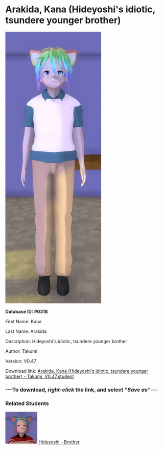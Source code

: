 # Arakida, Kana (Hideyoshi's idiotic, tsundere younger brother)

<img src="Files/Arakida, Kana (Hideyoshi's idiotic, tsundere younger brother).png" title="Arakida, Kana (Hideyoshi's idiotic, tsundere younger brother) - Takumi, V0.47">

**Database ID: #0318**

First Name: Kana

Last Name: Arakida

Description: Hideyoshi's idiotic, tsundere younger brother

Author: Takumi

Version: V0.47

Download link: <a href="https://raw.githubusercontent.com/Arbiter1223/Daigaku-Gurashi-Custom-Students/master/Students/Files/Arakida%2C%20Kana%20(Hideyoshi's%20idiotic%2C%20tsundere%20younger%20brother)%20-%20Takumi%2C%20V0.47.student">Arakida, Kana (Hideyoshi's idiotic, tsundere younger brother) - Takumi, V0.47.student</a>

### ---**To download, _right-click_ the link, and select _"Save as"_**---

### Related Students

<a href="Arakida, Hideyoshi (Kana's meaner, older brother).md"><img src="Files/Thumbs/Arakida, Hideyoshi (Kana's meaner, older brother).png" height="100" width="100" title="Arakida, Hideyoshi (Kana's meaner, older brother) - Takumi, V0.47"></a><a href="Arakida, Hideyoshi (Kana's meaner, older brother).md"> Hideyoshi - Brother</a>

